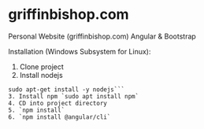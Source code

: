# griffinbishop.com
Personal Website (griffinbishop.com)
Angular & Bootstrap

Installation (Windows Subsystem for Linux):
1. Clone project
2. Install nodejs
```curl -sL https://deb.nodesource.com/setup_9.x | sudo -E bash -
sudo apt-get install -y nodejs```
3. Install npm `sudo apt install npm`
4. CD into project directory
5. `npm install`
6. `npm install @angular/cli`
